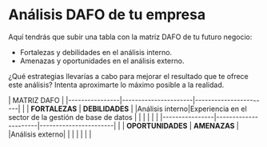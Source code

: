 # Análisis DAFO de tu empresa

Aquí tendrás que subir una tabla con la matriz DAFO de tu futuro negocio: 

* Fortalezas y debilidades en el análisis interno.
* Amenazas y oportunidades en el análisis externo. 

¿Qué estrategias llevarías a cabo para mejorar el resultado que te ofrece 
este análisis? Intenta aproximarte lo máximo posible a la realidad.



|			MATRIZ	DAFO				|
|----------------|----------------------|-----------------------|
|		 |   **FORTALEZAS**	|    **DEBILIDADES**	|
|Análisis interno|Experiencia en el sector de la gestión de base de datos			|			|
|		 |			|			|
|----------------|----------------------|-----------------------|
|		 |  **OPORTUNIDADES**	|     **AMENAZAS**	|
|Análisis externo|			|			|
|		 |			|			|
